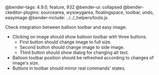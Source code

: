 @bender-tags: 4.9.0, feature, 932
@bender-ui: collapsed
@bender-ckeditor-plugins: sourcearea, wysiwygarea, floatingspace, toolbar, undo, easyimage
@bender-include: ../../_helpers/tools.js

Check integration between balloon toolbar and easy image:

* Clicking on image should show balloon toolbar with three buttons.
	* First button should change image to full size.
	* Second button should change image to side image.
	* Third button should show dialog for changing alt text.
* Balloon toolbar position should be refreshed according to changes of image's size.
* Buttons in toolbar should mirror real commands' states.
